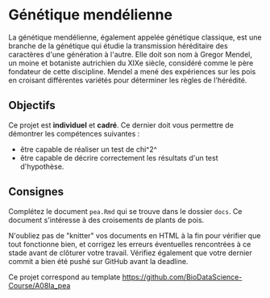 # Génétique mendélienne

La génétique mendélienne, également appelée génétique classique, est une branche de la génétique qui étudie la transmission héréditaire des caractères d'une génération à l'autre. Elle doit son nom à Gregor Mendel, un moine et botaniste autrichien du XIXe siècle, considéré comme le père fondateur de cette discipline. Mendel a mené des expériences sur les pois en croisant différentes variétés pour déterminer les règles de l'hérédité.

## Objectifs

Ce projet est **individuel** et **cadré**. Ce dernier doit vous permettre de démontrer les compétences suivantes :

-   être capable de réaliser un test de chi^2^
-   être capable de décrire correctement les résultats d'un test d'hypothèse.

## Consignes

Complétez le document `pea.Rmd` qui se trouve dans le dossier `docs`. Ce document s'intéresse à des croisements de plants de pois.

N'oubliez pas de "knitter" vos documents en HTML à la fin pour vérifier que tout fonctionne bien, et corrigez les erreurs éventuelles rencontrées à ce stade avant de clôturer votre travail. Vérifiez également que votre dernier commit a bien été pushé sur GitHub avant la deadline.

Ce projet correspond au template <https://github.com/BioDataScience-Course/A08Ia_pea>
